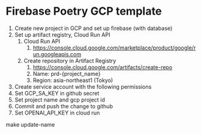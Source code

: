 # Firebase Poetry GCP template

1. Create new project in GCP and set up firebase (with database)
2. Set up artifact registry, Cloud Run API
   1. Cloud Run API
      1. https://console.cloud.google.com/marketplace/product/google/run.googleapis.com
   2. Create repository in Artifact Registry
      1. https://console.cloud.google.com/artifacts/create-repo
      2. Name: prd-{project_name}
      3. Region: asia-northeast1 (Tokyo)
3. Create service account with the following permissions
4. Set GCP_SA_KEY in github secret
5. Set project name and gcp project id
6. Commit and push the change to github
7. Set OPENAI_API_KEY in cloud run

make update-name
